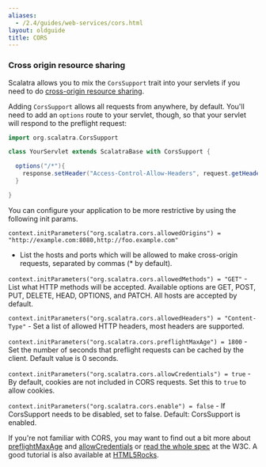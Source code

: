 ```yaml
---
aliases:
  - /2.4/guides/web-services/cors.html
layout: oldguide
title: CORS
---
```


### Cross origin resource sharing

Scalatra allows you to mix the `CorsSupport` trait into your servlets if you need to do
[cross-origin resource sharing](http://en.wikipedia.org/wiki/Cross-origin_resource_sharing).

Adding `CorsSupport` allows all requests from anywhere, by default. You'll need to add an `options` route to your servlet, though, so that your servlet will respond to the preflight request:

```scala
import org.scalatra.CorsSupport

class YourServlet extends ScalatraBase with CorsSupport {

  options("/*"){
    response.setHeader("Access-Control-Allow-Headers", request.getHeader("Access-Control-Request-Headers"));
  }

}
```

You can configure your application to be more restrictive by using the following init
params.

`context.initParameters("org.scalatra.cors.allowedOrigins") = "http://example.com:8080,http://foo.example.com"`
- List the hosts and ports which will be allowed to make cross-origin requests,
separated by commas (* by default).


`context.initParameters("org.scalatra.cors.allowedMethods") = "GET"` - List what HTTP methods will be
accepted. Available options are GET, POST, PUT, DELETE, HEAD, OPTIONS, and
PATCH. All hosts are accepted by default.


`context.initParameters("org.scalatra.cors.allowedHeaders") = "Content-Type"` - Set a list of allowed
HTTP headers, most headers are supported.

`context.initParameters("org.scalatra.cors.preflightMaxAge") = 1800` - Set the number of seconds that
preflight requests can be cached by the client. Default value is 0 seconds.


`context.initParameters("org.scalatra.cors.allowCredentials") = true` - By default, cookies are not
included in CORS requests. Set this to `true` to allow cookies.

`context.initParameters("org.scalatra.cors.enable") = false` - If CorsSupport needs to be disabled, set to false.
Default: CorsSupport is enabled.

If you're not familiar with CORS, you may want to find out a bit more about
[preflightMaxAge][preflight] and [allowCredentials][allowCredentials] or
[read the whole spec][corsSpec] at the W3C. A good tutorial is also available
at [HTML5Rocks][html5rocks].

[preflight]: http://www.w3.org/TR/cors/#resource-preflight-requests
[allowCredentials]: http://www.w3.org/TR/cors/#supports-credentials
[corsSpec]: http://www.w3.org/TR/cors
[html5rocks]: http://www.html5rocks.com/en/tutorials/cors/
